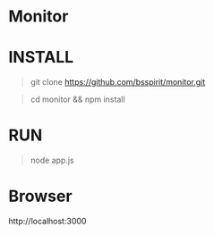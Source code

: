 Monitor
=============

INSTALL
=============

> git clone https://github.com/bsspirit/monitor.git

> cd monitor && npm install

RUN
=============

> node app.js

Browser
=============

http://localhost:3000

